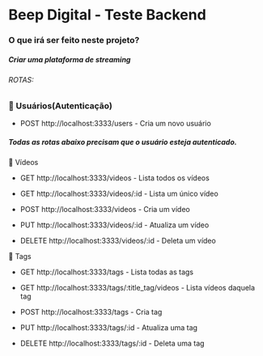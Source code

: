# Beep Digital - Teste Backend

### O que irá ser feito neste projeto?

##### Criar uma plataforma de streaming

###### ROTAS:

### 📌 Usuários(Autenticação)

-   POST http://localhost:3333/users - Cria um novo usuário

##### Todas as rotas abaixo precisam que o usuário esteja autenticado.

🎥 Vídeos

-   GET http://localhost:3333/videos - Lista todos os vídeos

-   GET http://localhost:3333/videos/:id - Lista um único vídeo

-   POST http://localhost:3333/videos - Cria um vídeo

-   PUT http://localhost:3333/videos/:id - Atualiza um vídeo

-   DELETE http://localhost:3333/videos/:id - Deleta um vídeo

📝 Tags

-   GET http://localhost:3333/tags - Lista todas as tags

-   GET http://localhost:3333/tags/:title_tag/videos - Lista vídeos daquela tag

-   POST http://localhost:3333/tags - Cria tag

-   PUT http://localhost:3333/tags/:id - Atualiza uma tag

-   DELETE http://localhost:3333/tags/:id - Deleta uma tag
